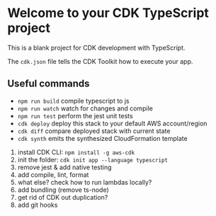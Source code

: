 # Welcome to your CDK TypeScript project

This is a blank project for CDK development with TypeScript.

The `cdk.json` file tells the CDK Toolkit how to execute your app.

## Useful commands

* `npm run build`   compile typescript to js
* `npm run watch`   watch for changes and compile
* `npm run test`    perform the jest unit tests
* `cdk deploy`      deploy this stack to your default AWS account/region
* `cdk diff`        compare deployed stack with current state
* `cdk synth`       emits the synthesized CloudFormation template

1. install CDK CLI: `npm install -g aws-cdk`
2. init the folder: `cdk init app --language typescript`
3. remove jest & add native testing
4. add compile, lint, format
5. what else? check how to run lambdas locally?
6. add bundling (remove ts-node)
7. get rid of CDK out duplication?
8. add git hooks
